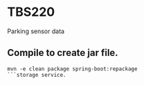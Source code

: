 # TBS220
Parking sensor data 


## Compile to create jar file.
```shell
mvn -e clean package spring-boot:repackage
```storage service.